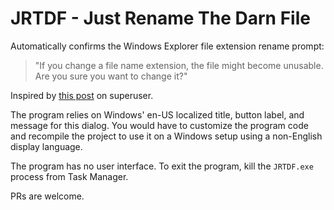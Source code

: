 # JRTDF - Just Rename The Darn File

Automatically confirms the Windows Explorer file extension rename prompt:

> "If you change a file name extension, the file might become unusable.
> Are you sure you want to change it?"

Inspired by [this post](https://superuser.com/questions/67449/turn-off-change-file-extension-warning-in-windows-7) on superuser.

The program relies on Windows' en-US localized title, button label, and message for this dialog.
You would have to customize the program code and recompile the project to use it on a Windows setup using a non-English display language.

The program has no user interface. To exit the program, kill the `JRTDF.exe` process from Task Manager.

PRs are welcome.
